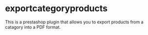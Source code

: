 # exportcategoryproducts
This is a prestashop plugin that allows you to export products from a catagory into a PDF format.
